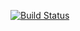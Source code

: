 [![Build Status](https://travis-ci.org/Paddywc/milestone-project-5.svg?branch=master)](https://travis-ci.org/Paddywc/milestone-project-5)